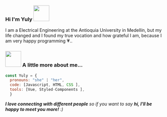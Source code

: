 ### Hi I'm Yuly <img src="https://media.giphy.com/media/mGcNjsfWAjY5AEZNw6/giphy.gif" width="50"></h2>

<p>
I am a Electrical Engineering at the Antioquia University in Medellín, but my life changed and I found my true vocation and how grateful I am, because I am very happy programming 💗..</p>

### <img src="https://media.giphy.com/media/VgCDAzcKvsR6OM0uWg/giphy.gif" width="50"> A little more about me...  

```javascript
const Yuly = {
  pronouns: "she" | "her",
  code: [Javascript, HTML, CSS ],
  tools: [Vue, Styled-Components ],
  }
```

<em><b>I love connecting with different people</b> so if you want to say <b>hi, I'll be happy to meet you more!</b> :)</em>




<!--
**Yuly-katherine/Yuly-katherine** is a ✨ _special_ ✨ repository because its `README.md` (this file) appears on your GitHub profile.

Here are some ideas to get you started:

- 🔭 I’m currently working on ...
- 🌱 I’m currently learning ...
- 👯 I’m looking to collaborate on ...
- 🤔 I’m looking for help with ...
- 💬 Ask me about ...
- 📫 How to reach me: ...
- 😄 Pronouns: ...
- ⚡ Fun fact: ...
-->



